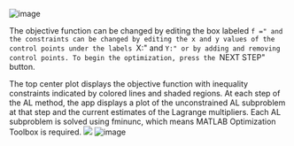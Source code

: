 ![image](https://github.com/user-attachments/assets/b3475d50-f7ea-4f89-b75f-517fffd8eb78)

The objective function can be changed by editing the box labeled ``f =" and the constraints can be changed by editing the x and y values of the control points under the labels ``X:" and ``Y:" or by adding and removing control points. To begin the optimization, press the ``NEXT STEP" button. 

The top center plot displays the objective function with inequality constraints indicated by colored lines and shaded regions. At each step of the AL method, the app displays a plot of the unconstrained AL subproblem at that step and the current estimates of the Lagrange multipliers. Each AL subproblem is solved using fminunc, which means MATLAB Optimization Toolbox is required. 
<img src="https://github.com/user-attachments/assets/f5541ed3-719f-4061-9ef7-47ec9f8a3bdc)" max-width="400">
![image](https://github.com/user-attachments/assets/262cf58d-6fda-4818-b610-fe546a969229)
